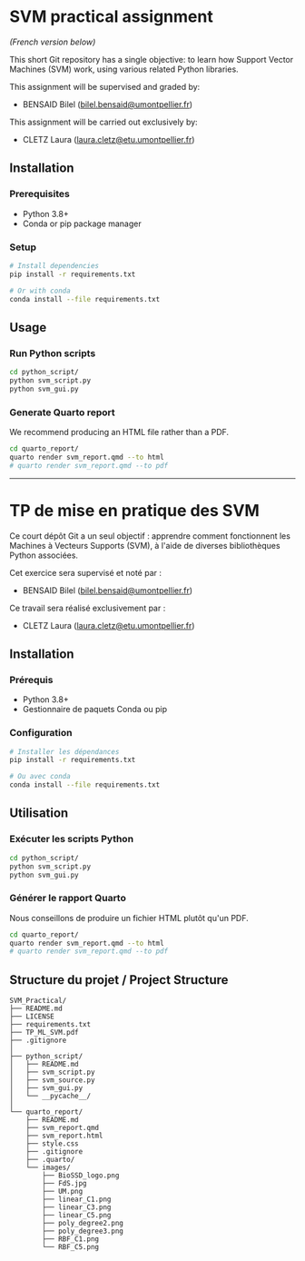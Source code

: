 # SVM practical assignment 

*(French version below)*

This short Git repository has a single objective: to learn how Support Vector Machines (SVM) work, using various related Python libraries.

This assignment will be supervised and graded by:

- BENSAID Bilel (bilel.bensaid@umontpellier.fr)

This assignment will be carried out exclusively by:

- CLETZ Laura (laura.cletz@etu.umontpellier.fr)

## Installation

### Prerequisites
- Python 3.8+
- Conda or pip package manager

### Setup
```bash
# Install dependencies
pip install -r requirements.txt

# Or with conda
conda install --file requirements.txt
```

## Usage

### Run Python scripts
```bash
cd python_script/
python svm_script.py
python svm_gui.py
```

### Generate Quarto report

We recommend producing an HTML file rather than a PDF.

```bash
cd quarto_report/
quarto render svm_report.qmd --to html
# quarto render svm_report.qmd --to pdf
```

---

# TP de mise en pratique des SVM

Ce court dépôt Git a un seul objectif : apprendre comment fonctionnent les Machines à Vecteurs Supports (SVM), à l'aide de diverses bibliothèques Python associées.

Cet exercice sera supervisé et noté par :

- BENSAID Bilel (bilel.bensaid@umontpellier.fr)

Ce travail sera réalisé exclusivement par :

- CLETZ Laura (laura.cletz@etu.umontpellier.fr)

## Installation

### Prérequis
- Python 3.8+
- Gestionnaire de paquets Conda ou pip

### Configuration
```bash
# Installer les dépendances
pip install -r requirements.txt

# Ou avec conda
conda install --file requirements.txt
```

## Utilisation

### Exécuter les scripts Python
```bash
cd python_script/
python svm_script.py
python svm_gui.py
```

### Générer le rapport Quarto

Nous conseillons de produire un fichier HTML plutôt qu'un PDF.

```bash
cd quarto_report/
quarto render svm_report.qmd --to html
# quarto render svm_report.qmd --to pdf
```

## Structure du projet / Project Structure

```
SVM_Practical/
├── README.md
├── LICENSE
├── requirements.txt
├── TP_ML_SVM.pdf
├── .gitignore
│
├── python_script/
│   ├── README.md
│   ├── svm_script.py
│   ├── svm_source.py
│   ├── svm_gui.py
│   └── __pycache__/
│
└── quarto_report/
    ├── README.md
    ├── svm_report.qmd
    ├── svm_report.html
    ├── style.css
    ├── .gitignore
    ├── .quarto/
    └── images/
        ├── BioSSD_logo.png
        ├── FdS.jpg
        ├── UM.png
        ├── linear_C1.png
        ├── linear_C3.png
        ├── linear_C5.png
        ├── poly_degree2.png
        ├── poly_degree3.png
        ├── RBF_C1.png
        └── RBF_C5.png
```
